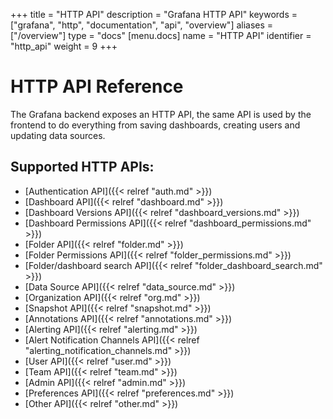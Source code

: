 +++
title = "HTTP API"
description = "Grafana HTTP API"
keywords = ["grafana", "http", "documentation", "api", "overview"]
aliases = ["/overview"]
type = "docs"
[menu.docs]
name = "HTTP API"
identifier = "http_api"
weight = 9
+++


# HTTP API Reference

The Grafana backend exposes an HTTP API, the same API is used by the frontend to do everything from saving
dashboards, creating users and updating data sources.

## Supported HTTP APIs:


* [Authentication API]({{< relref "auth.md" >}})
* [Dashboard API]({{< relref "dashboard.md" >}})
* [Dashboard Versions API]({{< relref "dashboard_versions.md" >}})
* [Dashboard Permissions API]({{< relref "dashboard_permissions.md" >}})
* [Folder API]({{< relref "folder.md" >}})
* [Folder Permissions API]({{< relref "folder_permissions.md" >}})
* [Folder/dashboard search API]({{< relref "folder_dashboard_search.md" >}})
* [Data Source API]({{< relref "data_source.md" >}})
* [Organization API]({{< relref "org.md" >}})
* [Snapshot API]({{< relref "snapshot.md" >}})
* [Annotations API]({{< relref "annotations.md" >}})
* [Alerting API]({{< relref "alerting.md" >}})
* [Alert Notification Channels API]({{< relref "alerting_notification_channels.md" >}})
* [User API]({{< relref "user.md" >}})
* [Team API]({{< relref "team.md" >}})
* [Admin API]({{< relref "admin.md" >}})
* [Preferences API]({{< relref "preferences.md" >}})
* [Other API]({{< relref "other.md" >}})
